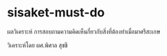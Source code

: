 # sisaket-must-do
ผลวิเคราะห์ การสอบถามความคิดเห็นกี่ยวกับสิ่งที่ต้องทำเมื่อมาศรีสะเกษ 

วิเคราะห์โดย ผศ.พิศาล สุขขี
